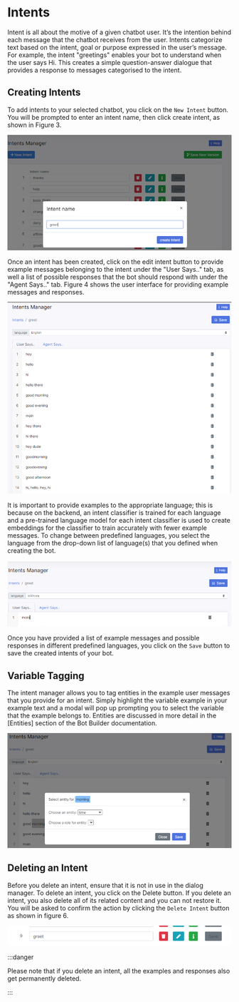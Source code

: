 # Intents

Intent is all about the motive of a given chatbot user. It’s the intention behind each message that the chatbot receives from the user. Intents categorize text based on the intent, goal or purpose expressed in the user’s message. For example, the intent "greetings" enables your bot to understand when the user says Hi. This creates a simple question-answer dialogue that provides a response to messages categorised to the intent.

## Creating Intents

To add intents to your selected chatbot, you click on the `New Intent` button. You will be prompted to enter an intent name, then click create intent, as shown in Figure 3. 

![create intent](../../static/img/create-intent.PNG)

Once an intent has been created, click on the edit intent button to provide example messages belonging to the intent under the "User Says.." tab, as well a list of possible responses that the bot should respond with under the "Agent Says.." tab. Figure 4 shows the user interface for providing example messages and responses.

![add intent examples and responses](../../static/img/intent-examples.PNG)

It is important to provide examples to the appropriate language; this is because on the backend, an intent classifier is trained for each language and a pre-trained language model for each intent classifier is used to create embeddings for the classifier to train accurately with fewer example messages. To change between predefined languages, you select the language from the drop-down list of language(s) that you defined when creating the bot.

![change language](../../static/img/intent-examples-change-language.PNG)

Once you have provided a list of example messages and possible responses in different predefined languages, you click on the `Save` button to save the created intents of your bot.

## Variable Tagging
The intent manager allows you to tag entities in the example user messages that you provide for an intent. Simply highlight the variable example in your example text and a modal will pop up prompting you to select the variable that the example belongs to. Entities are discussed in more detail in the [Entities] section of the Bot Builder documentation.

![entity tagging](../../static/img/variable-tagging.PNG)

## Deleting an Intent
Before you delete an intent, ensure that it is not in use in the dialog manager. To delete an intent, you click on the Delete button. If you delete an intent, you also delete all of its related content and you can not restore it. You will be asked to confirm the action by clicking the `Delete Intent` button as shown in figure 6.

![delete intent](../../static/img/delete-intent.PNG)

:::danger

Please note that if you delete an intent, all the examples and responses also get permanently deleted.

:::
